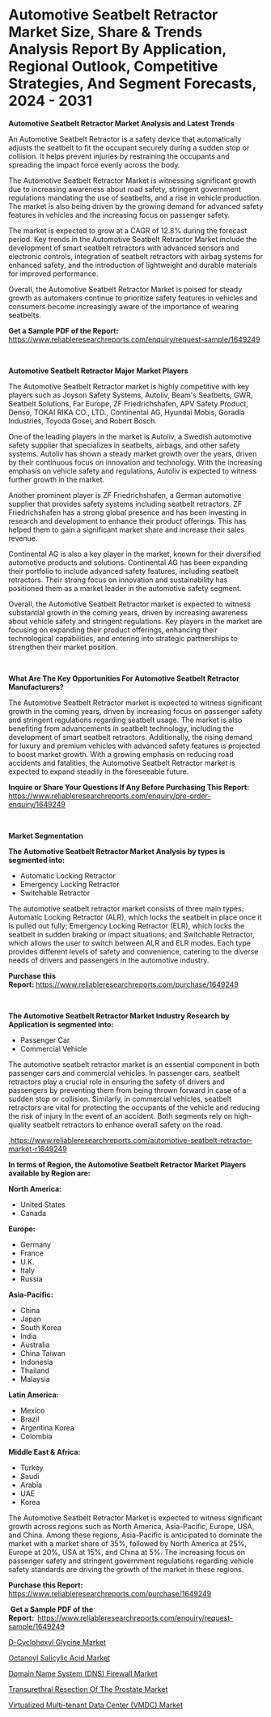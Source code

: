 <p><h1>Automotive Seatbelt Retractor Market Size, Share & Trends Analysis Report By Application, Regional Outlook, Competitive Strategies, And Segment Forecasts, 2024 - 2031</h1></p><p><strong>Automotive Seatbelt Retractor Market Analysis and Latest Trends</strong></p>
<p><p>An Automotive Seatbelt Retractor is a safety device that automatically adjusts the seatbelt to fit the occupant securely during a sudden stop or collision. It helps prevent injuries by restraining the occupants and spreading the impact force evenly across the body.</p><p>The Automotive Seatbelt Retractor Market is witnessing significant growth due to increasing awareness about road safety, stringent government regulations mandating the use of seatbelts, and a rise in vehicle production. The market is also being driven by the growing demand for advanced safety features in vehicles and the increasing focus on passenger safety.</p><p>The market is expected to grow at a CAGR of 12.8% during the forecast period. Key trends in the Automotive Seatbelt Retractor Market include the development of smart seatbelt retractors with advanced sensors and electronic controls, integration of seatbelt retractors with airbag systems for enhanced safety, and the introduction of lightweight and durable materials for improved performance.</p><p>Overall, the Automotive Seatbelt Retractor Market is poised for steady growth as automakers continue to prioritize safety features in vehicles and consumers become increasingly aware of the importance of wearing seatbelts.</p></p>
<p><strong>Get a Sample PDF of the Report:&nbsp;</strong> <a href="https://www.reliableresearchreports.com/enquiry/request-sample/1649249">https://www.reliableresearchreports.com/enquiry/request-sample/1649249</a></p>
<p>&nbsp;</p>
<p><strong>Automotive Seatbelt Retractor Major Market Players</strong></p>
<p><p>The Automotive Seatbelt Retractor market is highly competitive with key players such as Joyson Safety Systems, Autoliv, Beam's Seatbelts, GWR, Seatbelt Solutions, Far Europe, ZF Friedrichshafen, APV Safety Product, Denso, TOKAI RIKA CO., LTD., Continental AG, Hyundai Mobis, Goradia Industries, Toyoda Gosei, and Robert Bosch.</p><p>One of the leading players in the market is Autoliv, a Swedish automotive safety supplier that specializes in seatbelts, airbags, and other safety systems. Autoliv has shown a steady market growth over the years, driven by their continuous focus on innovation and technology. With the increasing emphasis on vehicle safety and regulations, Autoliv is expected to witness further growth in the market.</p><p>Another prominent player is ZF Friedrichshafen, a German automotive supplier that provides safety systems including seatbelt retractors. ZF Friedrichshafen has a strong global presence and has been investing in research and development to enhance their product offerings. This has helped them to gain a significant market share and increase their sales revenue.</p><p>Continental AG is also a key player in the market, known for their diversified automotive products and solutions. Continental AG has been expanding their portfolio to include advanced safety features, including seatbelt retractors. Their strong focus on innovation and sustainability has positioned them as a market leader in the automotive safety segment.</p><p>Overall, the Automotive Seatbelt Retractor market is expected to witness substantial growth in the coming years, driven by increasing awareness about vehicle safety and stringent regulations. Key players in the market are focusing on expanding their product offerings, enhancing their technological capabilities, and entering into strategic partnerships to strengthen their market position.</p></p>
<p>&nbsp;</p>
<p><strong>What Are The Key Opportunities For Automotive Seatbelt Retractor Manufacturers?</strong></p>
<p><p>The Automotive Seatbelt Retractor market is expected to witness significant growth in the coming years, driven by increasing focus on passenger safety and stringent regulations regarding seatbelt usage. The market is also benefiting from advancements in seatbelt technology, including the development of smart seatbelt retractors. Additionally, the rising demand for luxury and premium vehicles with advanced safety features is projected to boost market growth. With a growing emphasis on reducing road accidents and fatalities, the Automotive Seatbelt Retractor market is expected to expand steadily in the foreseeable future.</p></p>
<p><strong>Inquire or Share Your Questions If Any Before Purchasing This Report:</strong> <a href="https://www.reliableresearchreports.com/enquiry/pre-order-enquiry/1649249">https://www.reliableresearchreports.com/enquiry/pre-order-enquiry/1649249</a></p>
<p>&nbsp;</p>
<p><strong>Market Segmentation</strong></p>
<p><strong>The Automotive Seatbelt Retractor Market Analysis by types is segmented into:</strong></p>
<p><ul><li>Automatic Locking Retractor</li><li>Emergency Locking Retractor</li><li>Switchable Retractor</li></ul></p>
<p><p>The automotive seatbelt retractor market consists of three main types: Automatic Locking Retractor (ALR), which locks the seatbelt in place once it is pulled out fully; Emergency Locking Retractor (ELR), which locks the seatbelt in sudden braking or impact situations; and Switchable Retractor, which allows the user to switch between ALR and ELR modes. Each type provides different levels of safety and convenience, catering to the diverse needs of drivers and passengers in the automotive industry.</p></p>
<p><strong>Purchase this Report:&nbsp;</strong><a href="https://www.reliableresearchreports.com/purchase/1649249">https://www.reliableresearchreports.com/purchase/1649249</a></p>
<p>&nbsp;</p>
<p><strong>The Automotive Seatbelt Retractor Market Industry Research by Application is segmented into:</strong></p>
<p><ul><li>Passenger Car</li><li>Commercial Vehicle</li></ul></p>
<p><p>The automotive seatbelt retractor market is an essential component in both passenger cars and commercial vehicles. In passenger cars, seatbelt retractors play a crucial role in ensuring the safety of drivers and passengers by preventing them from being thrown forward in case of a sudden stop or collision. Similarly, in commercial vehicles, seatbelt retractors are vital for protecting the occupants of the vehicle and reducing the risk of injury in the event of an accident. Both segments rely on high-quality seatbelt retractors to enhance overall safety on the road.</p></p>
<p><a href="https://www.reliableresearchreports.com/automotive-seatbelt-retractor-market-r1649249">&nbsp;https://www.reliableresearchreports.com/automotive-seatbelt-retractor-market-r1649249</a></p>
<p><strong>In terms of Region, the Automotive Seatbelt Retractor Market Players available by Region are:</strong></p>
<p>
    <p> <strong> North America: </strong>
        <ul>
            <li>United States</li>
            <li>Canada</li>
        </ul>
        </p> 
    <p> <strong> Europe: </strong>
        <ul>
            <li>Germany</li>
            <li>France</li>
            <li>U.K.</li>
            <li>Italy</li>
            <li>Russia</li>
        </ul>
        </p> 
    <p> <strong> Asia-Pacific: </strong>
        <ul>
            <li>China</li>
            <li>Japan</li>
            <li>South Korea</li>
            <li>India</li>
            <li>Australia</li>
            <li>China Taiwan</li>
            <li>Indonesia</li>
            <li>Thailand</li>
            <li>Malaysia</li>
        </ul>
        </p> 
    <p> <strong> Latin America: </strong>
        <ul>
            <li>Mexico</li>
            <li>Brazil</li>
            <li>Argentina Korea</li>
            <li>Colombia</li>
        </ul>
        </p> 
    <p> <strong> Middle East & Africa: </strong>
        <ul>
            <li>Turkey</li>
            <li>Saudi</li>
            <li>Arabia</li>
            <li>UAE</li>
            <li>Korea</li>
        </ul>
    </p>
    </p>
<p><p>The Automotive Seatbelt Retractor Market is expected to witness significant growth across regions such as North America, Asia-Pacific, Europe, USA, and China. Among these regions, Asia-Pacific is anticipated to dominate the market with a market share of 35%, followed by North America at 25%, Europe at 20%, USA at 15%, and China at 5%. The increasing focus on passenger safety and stringent government regulations regarding vehicle safety standards are driving the growth of the market in these regions.</p></p>
<p><strong>Purchase this Report: </strong><a href="https://www.reliableresearchreports.com/purchase/1649249">https://www.reliableresearchreports.com/purchase/1649249</a></p>
<p>&nbsp;<strong>Get a Sample PDF of the Report:&nbsp;&nbsp;</strong><a href="https://www.reliableresearchreports.com/enquiry/request-sample/1649249">https://www.reliableresearchreports.com/enquiry/request-sample/1649249</a></p>
<p><strong></strong></p>
<p><p><a href="https://github.com/sarohimweaach77/Market-Research-Report-List-1/blob/main/d-cyclohexyl-glycine-market.md">D-Cyclohexyl Glycine Market</a></p><p><a href="https://github.com/nigngrjl95/Market-Research-Report-List-1/blob/main/octanoyl-salicylic-acid-market.md">Octanoyl Salicylic Acid Market</a></p><p><a href="https://medium.com/@liam.mcgrath5645/global-domain-name-system-dns-firewall-market-analysis-trends-forecasts-and-growth-332410f96abb">Domain Name System (DNS) Firewall Market</a></p><p><a href="https://www.linkedin.com/pulse/global-transurethral-resection-prostate-market-size-expected-ynbpe?trackingId=w76z7i73gtvE8K8Wbza6EA%3D%3D">Transurethral Resection Of The Prostate Market</a></p><p><a href="https://medium.com/@shawnsmithv6981/an-in-depth-analysis-of-the-global-virtualized-multi-tenant-data-center-vmdc-market-scope-and-its-3dcf2b2e8cfa">Virtualized Multi-tenant Data Center (VMDC) Market</a></p></p>